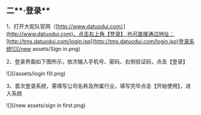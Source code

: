 ## 二**·登录**

1、打开大驼队官网（[http://www.datuodui.com）](http://www.datuodui.com)，点击右上角【登录】,也可直接通过地址：[http://tms.datuodui.com/login.jsp](http://tms.datuodui.com/login.jsp)登录系统![](/new assets/Sign in.png)

2、登录界面如下图所示，依次输入手机号、密码、右侧验证码，点击【登录】

![](/assets/login fill.png)

3、首次登录系统，需填写公司名称及所属行业，填写完毕点击【开始使用】，进入系统

![](/new assets/sign in first.png)

